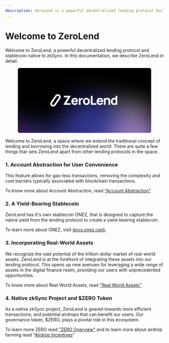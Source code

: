 ```yaml
---
description: ZeroLend is a powerful decentralized lending protocol built on zkSync.
---
```


# Welcome to ZeroLend

Welcome to ZeroLend, a powerful decentralized lending protocol and stablecoin native to zkSync. In this documentation, we describe ZeroLend in detail.

<figure><img src=".gitbook/assets/Frame 10.png" alt=""><figcaption></figcaption></figure>

Welcome to ZeroLend, a space where we extend the traditional concept of lending and borrowing into the decentralized world. There are quite a few things that sets ZeroLend apart from other lending protocols in the space.&#x20;

### **1. Account Abstraction for User Convenience**

This feature allows for gas-less transactions, removing the complexity and cost barriers typically associated with blockchain transactions.&#x20;

To know more about Account Abstraction, read ["Account Abstraction"](features/account-abstraction/)

### **2. A Yield-Bearing Stablecoin**

ZeroLend has it's own stablecoin ONEZ, that is designed to capture the native yield from the lending protocol to create a yield-bearing stablecoin.&#x20;

To learn more about ONEZ, visit [docs.onez.cash](https://docs.onez.cash/).

### **3. Incorporating Real-World Assets**&#x20;

We recognize the vast potential of the trillion-dollar market of real-world assets. ZeroLend is at the forefront of integrating these assets into our lending protocol. This opens up new avenues for leveraging a wide range of assets in the digital finance realm, providing our users with unprecedented opportunities.

To know more about Real World Assets, read ["Real World Assets"](features/rwa-lending.md)

### **4. Native zkSync Project and $ZERO Token**

As a native zkSync project, ZeroLend is geared towards more efficient transactions; and potential airdrops that can benefit our users. Our governance token, $ZERO, plays a pivotal role in this ecosystem. &#x20;

To learn more ZERO read ["ZERO Overview"](zeronomics/token-overview.md) and to learn more about airdrop farming read "[Airdrop Incentives](zeronomics/airdrop-incentives/)"

